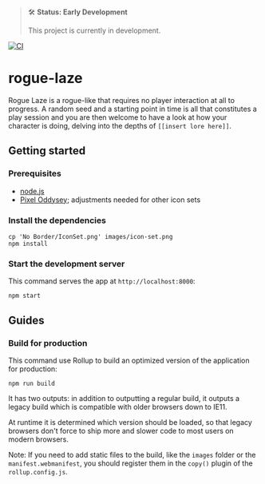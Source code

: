 > 🛠 **Status: Early Development**
>
> This project is currently in development.

[![CI](https://github.com/mmartensson/rogue-laze/workflows/CI/badge.svg)](https://github.com/mmartensson/rogue-laze/actions)

# rogue-laze

Rogue Laze is a rogue-like that requires no player interaction at all to progress. A random seed and a starting point in time
is all that constitutes a play session and you are then welcome to have a look at how your character is doing, delving into
the depths of `[[insert lore here]]`.

## Getting started

### Prerequisites

- [node.js](https://nodejs.org)
- [Pixel Oddysey](https://pixelodyssey.itch.io/2500-fantasy-rpg-icons); adjustments needed for other icon sets

### Install the dependencies

    cp 'No Border/IconSet.png' images/icon-set.png
    npm install

### Start the development server

This command serves the app at `http://localhost:8000`:

    npm start

## Guides

### Build for production

This command use Rollup to build an optimized version of the application for production:

    npm run build

It has two outputs: in addition to outputting a regular build, it outputs a legacy build which is compatible with older browsers down to IE11.

At runtime it is determined which version should be loaded, so that legacy browsers don't force to ship more and slower code to most users on modern browsers.

Note: If you need to add static files to the build, like the `images` folder or the `manifest.webmanifest`, you should register them in the `copy()` plugin of the `rollup.config.js`.
